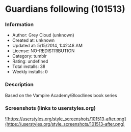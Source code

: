 # Guardians following (101513)

### Information
- Author: Grey Cloud (unknown)
- Created at: unknown
- Updated at: 5/15/2014, 1:42:48 AM
- License: NO-REDISTRIBUTION
- Category: tumblr
- Rating: undefined
- Total installs: 38
- Weekly installs: 0


### Description
Based on the Vampire Academy/Bloodlines book series


### Screenshots (links to userstyles.org)
![https://userstyles.org/style_screenshots/101513-after.png](https://userstyles.org/style_screenshots/101513-after.png)


